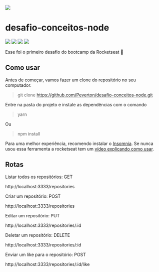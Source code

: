 ![](https://camo.githubusercontent.com/d25397e9df01fe7882dcc1cbc96bdf052ffd7d0c/68747470733a2f2f73746f726167652e676f6f676c65617069732e636f6d2f676f6c64656e2d77696e642f626f6f7463616d702d676f737461636b2f6865616465722d6465736166696f732e706e67)

# desafio-conceitos-node

![](https://camo.githubusercontent.com/fc8a7de2275ecf116aa018e29a5e90d86972a599/68747470733a2f2f696d672e736869656c64732e696f2f62616467652f4e504d2d362e31332e342d726564)
![](https://camo.githubusercontent.com/db0037884ec485385bdf9e70f215c3d83dcedad8/68747470733a2f2f696d672e736869656c64732e696f2f62616467652f4a6573742d32352e322e362d79656c6c6f77)
![](https://camo.githubusercontent.com/3938a185f7295e11b304754621f97e80d778cc34/68747470733a2f2f696d672e736869656c64732e696f2f62616467652f4e6f64652d31322e31362e302d677265656e)
![](https://camo.githubusercontent.com/66be6b2adf832110bef27fe8a7210d02318d9671/68747470733a2f2f696d672e736869656c64732e696f2f62616467652f457870726573732d342e31372e312d626c7565)

Esse foi o primeiro desafio do bootcamp da Rocketseat 💜

## Como usar

Antes de começar, vamos fazer um clone do repositório no seu computador.

> git clone https://github.com/Peverton/desafio-conceitos-node.git

Entre na pasta do projeto e instale as dependências com o comando

> yarn

Ou

> npm install

Para uma melhor experiência, recomendo instalar o <a href="https://insomnia.rest/download/">Insomnia</a>. Se nunca usou essa ferramenta a rocketseat tem um <a href="https://www.youtube.com/watch?v=3tB0uDliS6Y">vídeo explicando como usar</a>.

## Rotas

Listar todos os repositórios: GET

http://localhost:3333/repositories

Criar um repositório: POST

http://localhost:3333/repositories

Editar um repositório: PUT

http://localhost:3333/repositories/:id

Deletar um repositório: DELETE

http://localhost:3333/repositories/:id

Enviar um like para o repositório: POST

http://localhost:3333/repositories/:id/like

